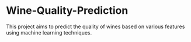 # Wine-Quality-Prediction
This project aims to predict the quality of wines based on various features using machine learning techniques.
